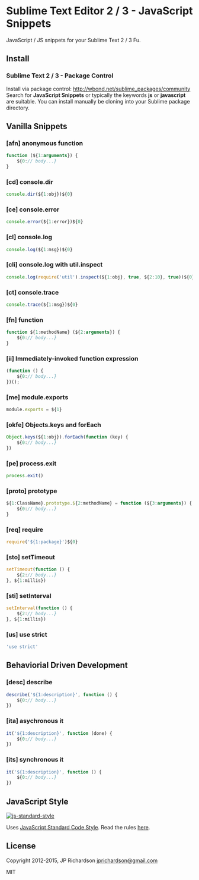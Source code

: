 Sublime Text Editor 2 / 3 - JavaScript Snippets
===========================================

JavaScript / JS snippets for your Sublime Text 2 / 3 Fu.


Install
-------

### Sublime Text 2 / 3 - Package Control

Install via package control: http://wbond.net/sublime_packages/community Search for **JavaScript Snippets** or typically the keywords **js** or **javascript** are suitable. You can install manually be cloning into your Sublime package directory.



Vanilla Snippets
--------

### [afn] anonymous function

```js
function (${1:arguments}) {
	${0:// body...}
}
```


### [cd] console.dir

```js
console.dir(${1:obj})${0}
```


### [ce] console.error

```js
console.error(${1:error})${0}
```


### [cl] console.log

```js
console.log(${1:msg})${0}
```


### [cli] console.log with util.inspect

```js
console.log(require('util').inspect(${1:obj}, true, ${2:10}, true))${0}
```


### [ct] console.trace

```js
console.trace(${1:msg})${0}
```


### [fn] function

```js
function ${1:methodName} (${2:arguments}) {
	${0:// body...}
}
```

### [ii] Immediately-invoked function expression

```js
(function () {
	${0:// body...}
})();
```


### [me] module.exports

```js
module.exports = ${1}
```


### [okfe] Objects.keys and forEach

```js
Object.keys(${1:obj}).forEach(function (key) {
	${0:// body...}
})
```


### [pe] process.exit

```js
process.exit()
```


### [proto] prototype

```js
${1:ClassName}.prototype.${2:methodName} = function (${3:arguments}) {
	${0:// body...}
}
```


### [req] require

```js
require('${1:package}')${0}
```


### [sto] setTimeout

```js
setTimeout(function () {
	${2:// body...}
}, ${1:millis})
```


### [sti] setInterval

```js
setInterval(function () {
	${2:// body...}
}, ${1:millis})
```


### [us] use strict

```js
'use strict'
```



Behaviorial Driven Development
------------------------------

### [desc] describe

```js
describe('${1:description}', function () {
	${0:// body...}
})
```


### [ita] asychronous it

```js
it('${1:description}', function (done) {
	${0:// body...}
})
```


### [its] synchronous it

```js
it('${1:description}', function () {
	${0:// body...}
})
```

JavaScript Style
----------------

[![js-standard-style](https://raw.githubusercontent.com/feross/standard/master/badge.png)](https://github.com/feross/standard)

Uses [JavaScript Standard Code Style](https://github.com/feross/standard). Read the rules [here](https://github.com/feross/standard#rules).


License
-------

Copyright 2012-2015, JP Richardson  <jprichardson@gmail.com>

MIT

